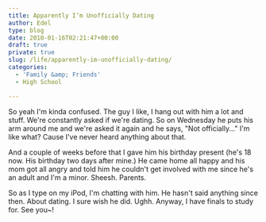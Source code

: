 ```yaml
---
title: Apparently I’m Unofficially Dating
author: Edel
type: blog
date: 2010-01-16T02:21:47+00:00
draft: true
private: true
slug: /life/apparently-im-unofficially-dating/
categories:
  - 'Family &amp; Friends'
  - High School

---
```

So yeah I'm kinda confused. The guy I like, I hang out with him a lot and stuff. We're constantly asked if we're dating. So on Wednesday he puts his arm around me and we're asked it again and he says, "Not officially..." I'm like what? Cause I've never heard anything about that.

And a couple of weeks before that I gave him his birthday present (he's 18 now. His birthday two days after mine.) He came home all happy and his mom got all angry and told him he couldn't get involved with me since he's an adult and I'm a minor. Sheesh. Parents.

So as I type on my iPod, I'm chatting with him. He hasn't said anything since then. About dating. I sure wish he did. Ughh. Anyway, I have finals to study for. See you~!



